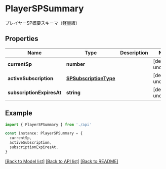 # PlayerSPSummary

プレイヤーSP概要スキーマ（軽量版）

## Properties

| Name                      | Type                                            | Description | Notes                  |
| ------------------------- | ----------------------------------------------- | ----------- | ---------------------- |
| **currentSp**             | **number**                                      |             | [default to undefined] |
| **activeSubscription**    | [**SPSubscriptionType**](SPSubscriptionType.md) |             | [default to undefined] |
| **subscriptionExpiresAt** | **string**                                      |             | [default to undefined] |

## Example

```typescript
import { PlayerSPSummary } from './api'

const instance: PlayerSPSummary = {
  currentSp,
  activeSubscription,
  subscriptionExpiresAt,
}
```

[[Back to Model list]](../README.md#documentation-for-models) [[Back to API list]](../README.md#documentation-for-api-endpoints) [[Back to README]](../README.md)
